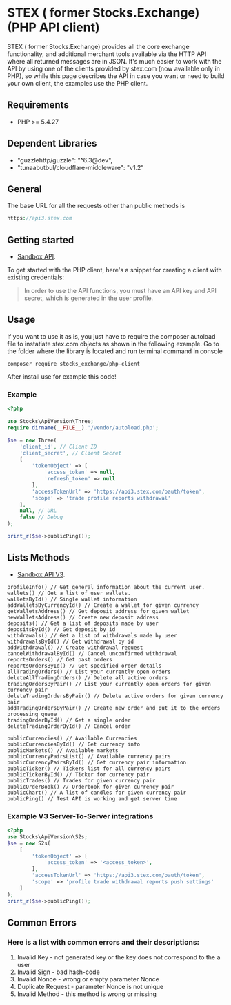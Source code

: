 # STEX ( former Stocks.Exchange) (PHP API client)
STEX ( former Stocks.Exchange) provides all the core exchange functionality, and additional merchant tools available via the HTTP API where all returned messages are in JSON. It's much easier to work with the API by using one of the clients provided by stex.com (now available only in PHP), so while this page describes the API in case you want or need to build your own client, the examples use the PHP client.
## Requirements
- PHP >= 5.4.27
## Dependent Libraries
- "guzzlehttp/guzzle": "^6.3@dev",
- "tunaabutbul/cloudflare-middleware": "v1.2"

## General
The base URL for all the requests other than public methods is 
```php
https://api3.stex.com
```

## Getting started
- [Sandbox API](https://apidocs.stex.com).

To get started with the PHP client, here's a snippet for creating a client with existing credentials:
> In order to use the API functions, you must have an API key and API secret, which is generated in the user profile.

## Usage
If you want to use it as is, you just have to require the composer autoload file to instatiate stex.com objects as shown in the following example.
Go to the folder where the library is located and run terminal command in console

```
composer require stocks_exchange/php-client
```
After install use for example this code!

### Example
```php
<?php

use Stocks\ApiVersion\Three;
require dirname(__FILE__).'/vendor/autoload.php';

$se = new Three(
    'client_id', // Client ID
    'client_secret', // Client Secret
    [
        'tokenObject' => [
            'access_token' => null,
            'refresh_token' => null
        ],
        'accessTokenUrl' => 'https://api3.stex.com/oauth/token',
        'scope' => 'trade profile reports withdrawal'
    ],
    null, // URL
    false // Debug
);

print_r($se->publicPing());
```
## Lists Methods
- [Sandbox API V3](https://apidocs.stex.com).

```
profileInfo() // Get general information about the current user.
wallets() // Get a list of user wallets.
walletsById() // Single wallet information            
addWalletsByCurrencyId() // Create a wallet for given currency
getWalletsAddress() // Get deposit address for given wallet
newWalletsAddress() // Create new deposit address
deposits() // Get a list of deposits made by user
depositsById() // Get deposit by id
withdrawals() // Get a list of withdrawals made by user
withdrawalsById() // Get withdrawal by id
addWithdrawal() // Create withdrawal request
cancelWithdrawalById() // Cancel unconfirmed withdrawal
reportsOrders() // Get past orders
reportsOrdersById() // Get specified order details
allTradingOrders() // List your currently open orders
deleteAllTradingOrders() // Delete all active orders 
tradingOrdersByPair() // List your currently open orders for given currency pair 
deleteTradingOrdersByPair() // Delete active orders for given currency pair
addTradingOrdersByPair() // Create new order and put it to the orders processing queue
tradingOrderById() // Get a single order
deleteTradingOrderById() // Cancel order                   
                         
publicCurrencies() // Available Currencies
publicCurrenciesById() // Get currency info   
publicMarkets() // Available markets 
publicCurrencyPairsList() // Available currency pairs
publicCurrencyPairsById() // Get currency pair information 
publicTicker() // Tickers list for all currency pairs
publicTickerById() // Ticker for currency pair
publicTrades() // Trades for given currency pair  
publicOrderBook() // Orderbook for given currency pair
publicChart() // A list of candles for given currency pair
publicPing() // Test API is working and get server time
```

### Example V3 Server-To-Server integrations
```php
<?php
use Stocks\ApiVersion\S2s;
$se = new S2s(
    [
        'tokenObject' => [
            'access_token' => '<access_token>',
        ],
        'accessTokenUrl' => 'https://api3.stex.com/oauth/token',
        'scope' => 'profile trade withdrawal reports push settings'
    ]
);
print_r($se->publicPing());
```

## Common Errors
### Here is a list with common errors and their descriptions:
  1.    Invalid Key - not generated key or the key does not correspond to the a user
  2.    Invalid Sign - bad hash-code
  3.    Invalid Nonce - wrong or empty parameter Nonce
  4.    Duplicate Request - parameter Nonce is not unique
  5.    Invalid Method - this method is wrong or missing  	
